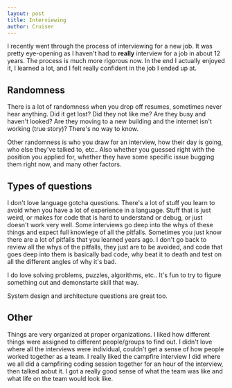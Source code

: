 ```yaml
---
layout: post
title: Interviewing
author: Cruiser
---
```

I recently went through the process of interviewing for a new job. It was pretty eye-opening as I haven't had to **really** interview for a job in about 12 years. The process is much more rigorous now. In the end I actually enjoyed it, I learned a lot, and I felt really confident in the job I ended up at.


## Randomness
There is a lot of randomness when you drop off resumes, sometimes never hear anything. Did it get lost? Did they not like me? Are they busy and haven't looked? Are they moving to a new building and the internet isn't working (true story)? There's no way to know.

Other randomness is who you draw for an interview, how their day is going, who else they've talked to, etc.. Also whether you guessed right with the position you applied for, whether they have some specific issue bugging them right now, and many other factors.

## Types of questions
I don't love language gotcha questions. There's a lot of stuff you learn to avoid when you have a lot of experience in a language. Stuff that is just weird, or makes for code that is hard to understand or debug, or just doesn't work very well. Some interviews go deep into the whys of these things and expect full knowlege of all the pitfalls. Sometimes you just know there are a lot of pitfalls that you learned years ago. I don't go back to review all the whys of the pitfalls, they just are to be avoided, and code that goes deep into them is basically bad code, why beat it to death and test on all the different angles of why it's bad.

I do love solving problems, puzzles, algorithms, etc.. It's fun to try to figure something out and demonstarte skill that way. 

System design and architecture questions are great too. 

## Other
Things are very organized at proper organizations. I liked how different things were assigned to different people/groups to find out. I didn't love where all the interviews were individual, couldn't get a sense of how people worked together as a team. I really liked the campfire interview I did where we all did a campfiring coding session together for an hour of the interview, then talked aobut it. I got a really good sense of what the team was like and what life on the team would look like.
